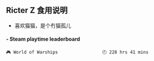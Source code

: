 ## Ricter Z 食用说明
- 喜欢猫猫，是个冇猫孤儿

<!-- steam-box start -->
#### - Steam playtime leaderboard
```text
🎮 World of Warships                 🕘 228 hrs 41 mins
```
<!-- Powered by https://github.com/YouEclipse/steam-box . -->
<!-- steam-box end -->
